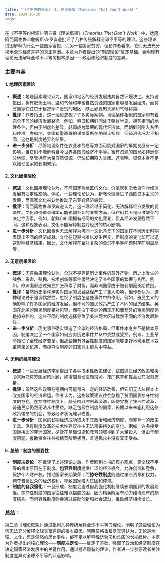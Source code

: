 ```yaml
---
title: "《不平等的根源》-3. 理论框架（Theories That Don’t Work）"
date: 2024-10-20
tags: 
---
```

在《不平等的根源》第三章《理论框架》（*Theories That Don’t Work*）中，达隆·阿西莫格鲁和詹姆斯·A·罗宾逊批评了几种传统解释全球不平等的理论。这些理论试图解释为什么一些国家富裕，而另一些国家贫穷，但在作者看来，它们无法充分揭示全球经济差异的真正原因。本章为作者提出的“制度理论”奠定基础，表明现有理论无法解释全球不平等的根本原因——政治和经济制度的差异。

### 主要内容：

#### 1. **地理因素理论**
   - **概述**：地理因素理论认为，国家和地区的经济发展由其自然环境决定。支持者指出，拥有肥沃土地、温和气候和丰富自然资源的国家更容易发展经济，而贫穷国家往往位于自然条件恶劣的地区，缺乏必要的资源和气候优势。
   - **批评**：作者指出，这一理论忽视了许多实际案例。地理条件相似的国家却有着完全不同的经济发展路径。例如，韩国和朝鲜同处于朝鲜半岛，拥有相同的地理条件，但由于制度的差异，韩国成为繁荣的现代经济体，而朝鲜则陷入贫困和停滞。类似地，美国和墨西哥的诺加莱斯在地理上相邻，但经济状况大不相同，这也是制度差异的结果。
   - **进一步分析**：尽管地理条件在农业和贸易等方面可能对国家的早期发展有一定影响，但它们不能解释当今世界各国的经济不平等。富有资源的国家如非洲部分地区，尽管拥有大量自然资源，仍然长期陷入贫困。这表明，资源本身不足以推动国家的长期繁荣。

#### 2. **文化因素理论**
   - **概述**：文化因素理论认为，不同国家和地区的文化、价值观和宗教信仰对经济发展有决定性影响。例如，一些理论家认为，新教伦理促进了西欧资本主义的发展，而儒家文化被认为推动了东亚的经济崛起。
   - **批评**：阿西莫格鲁和罗宾逊认为，这一理论过于简化，无法解释经济发展的复杂性。文化和价值观确实可能影响社会的某些方面，但它们并不是经济繁荣的决定性因素。例如，朝鲜和韩国拥有相同的文化背景，但其经济发展截然不同。这种现象表明，文化不能解释制度对经济的核心影响。
   - **进一步分析**：文化因素也无法解释为何同一文化背景下的国家在不同历史时期表现出不同的经济成就。文化在短期内难以发生巨变，但制度的变化却可以迅速影响经济结果。因此，文化解释在面对复杂的全球不平等问题时存在明显局限。

#### 3. **无意后果理论**
   - **概述**：无意后果理论认为，全球不平等是历史事件的意外产物。历史上发生的战争、革命、殖民、技术创新等事件偶然决定了某些国家的繁荣与贫困。例如，欧洲国家通过殖民扩张积累了财富，而非洲国家由于被剥削而长期贫困。
   - **批评**：虽然历史事件确实对国家的发展路径产生了重大影响，但作者认为，这种理论过于强调偶然性，忽视了制度在这些事件中的作用。例如，殖民主义的确影响了许多国家的经济发展，但不同的殖民政策产生了不同的经济结果。英国在北美的殖民制度相对包容，而在拉丁美洲的西班牙和葡萄牙的殖民制度则是掠夺性的，这些不同的制度选择导致了美洲两大区域截然不同的经济发展路径。
   - **进一步分析**：历史事件确实塑造了全球的经济格局，但事件本身并不是根本原因。制度决定了一个国家如何应对历史事件并从中受益或受损。例如，工业革命推动了全球经济变革，但那些拥有包容性制度的国家能够更好地利用技术变革带来的机遇，而掠夺性制度的国家则未能从中获益。

#### 4. **无用的经济建议**
   - **概述**：一些发展经济学家提出了各种技术性政策建议，试图通过经济政策和援助来解决贫穷国家的问题，如增加基础设施投资、推广教育和提高公共服务质量。
   - **批评**：虽然这些政策在短期内可能带来一定的经济改善，但它们无法从根本上改变国家的经济命运。作者认为，这些政策建议往往忽视了贫困国家掠夺性制度的存在。在掠夺性制度下，精英阶层控制着资源，即使实施了技术性改革，普通民众仍然无法从中受益。缺乏包容性制度的国家，长期以来未能利用这些政策带来的机会，导致经济状况难以改善。
   - **进一步分析**：国家的长期经济成功取决于其政治和经济制度，而非单一的政策工具。没有制度改革的技术性建议往往无法带来持久的变化。例如，许多接受国际援助的非洲国家，尽管在基础设施和教育领域得到了大量投入，但由于制度问题，援助资金往往被精英阶层挪用，普通民众并没有真正受益。

#### 5. **总结：制度的重要性**
   - **制度决定论**：在批评了上述理论之后，作者回到本书的核心观点，即全球不平等的根本原因在于制度。**包容性制度**提供广泛的经济机会，允许创新和竞争，保护个人财产权，推动国家长期繁荣；而**掠夺性制度**则通过垄断资源和权力，剥夺普通民众的经济权利，导致国家陷入贫困和停滞。
   - **制度的自我强化**：一旦形成，制度会通过自我强化机制继续影响国家的发展路径。掠夺性制度的国家往往难以摆脱贫困，因为精英阶层有动力维持现有的制度结构。而包容性制度则会通过鼓励创新和社会流动，推动经济持续增长。

### 总结：
第三章《理论框架》通过批判几种传统解释全球不平等的理论，阐明了这些理论为何无法充分解释全球贫富差距的根本原因。阿西莫格鲁和罗宾逊认为，无论是地理、文化，还是偶然的历史事件，都不足以解释经济繁荣和贫困的长期趋势。本章为作者提出的核心理论——**制度决定论**——奠定了基础，强调了政治和经济制度在决定国家经济发展中的关键作用。通过批评现有的理论，作者进一步引导读者关注制度差异对全球不平等的深远影响。
